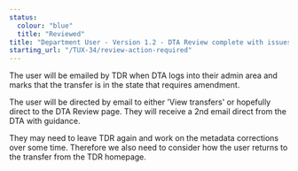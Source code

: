 ```yaml
---
status:
  colour: "blue"
  title: "Reviewed"
title: "Department User - Version 1.2 - DTA Review complete with issues"
starting_url: "/TUX-34/review-action-required"
---
```

	
The user will be emailed by TDR when DTA logs into their admin area and marks that the transfer is in the state that requires amendment.

The user will be directed by email to either 'View transfers' or hopefully direct to the DTA Review page. They will receive a 2nd email direct from the DTA with guidance.

They may need to leave TDR again and work on the metadata corrections over some time. Therefore we also need to consider how the user returns to the transfer from the TDR homepage.
